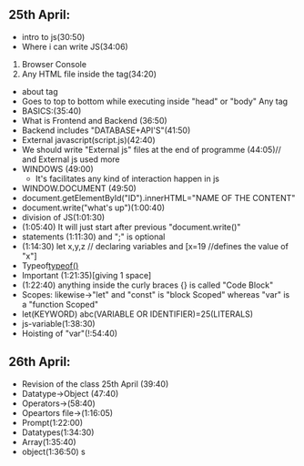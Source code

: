 ## 25th April:
- intro to js(30:50)
- Where i can write JS(34:06)
 1. Browser Console
 2. Any HTML file inside the <script></script> tag(34:20)
- about <script></script> tag
- Goes to top to bottom while executing inside "head" or "body" Any tag
- BASICS:(35:40)
- What is Frontend and Backend (36:50)
- Backend includes "DATABASE+API'S"(41:50)
- External javascript(script.js)(42:40)
- We should write "External js" files at the end of programme (44:05)// and External js used more
- WINDOWS (49:00)
  - It's facilitates any kind of interaction happen in js
- WINDOW.DOCUMENT (49:50)
- document.getElementById("ID").innerHTML="NAME OF THE CONTENT"
- document.write("what's up")(1:00:40)
- division of JS(1:01:30)
- (1:05:40) <!-- IMPORTANT --> It will just start after previous "document.write()"
- statements (1:11:30) and ";" is optional
- (1:14:30) let x,y,z // declaring variables and [x=19 //defines the value of "x"]
- Typeof[typeof()](1:20:15)
- Important (1:21:35)[giving 1 space]
- (1:22:40) anything inside the curly braces {} is called "Code Block"
- Scopes: likewise->"let" and "const" is "block Scoped" whereas "var" is a "function Scoped"
- let(KEYWORD) abc(VARIABLE OR IDENTIFIER)=25(LITERALS) <!--let abc=25-->
- js-variable(1:38:30)
- Hoisting of "var"(!:54:40)


## 26th April:
- Revision of the class 25th April (39:40)
- Datatype->Object (47:40)
- Operators->(58:40)
- Opeartors file->(1:16:05)
- Prompt(1:22:00)
- Datatypes(1:34:30)
 - Array(1:35:40)
 - object(1:36:50)
s
